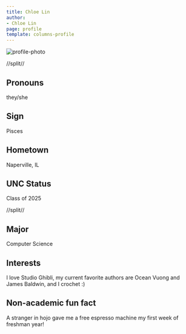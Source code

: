 ```yaml
---
title: Chloe Lin
author:
- Chloe Lin
page: profile
template: columns-profile
---
```


![profile-photo](../../../static/profile-photos/chloejl.png)

//split//

## Pronouns
they/she

## Sign
Pisces

## Hometown
Naperville, IL

## UNC Status
Class of 2025

//split//

## Major
Computer Science

## Interests
I love Studio Ghibli, my current favorite authors are Ocean Vuong and James Baldwin, and I crochet :)

## Non-academic fun fact
A stranger in hojo gave me a free espresso machine my first week of freshman year!